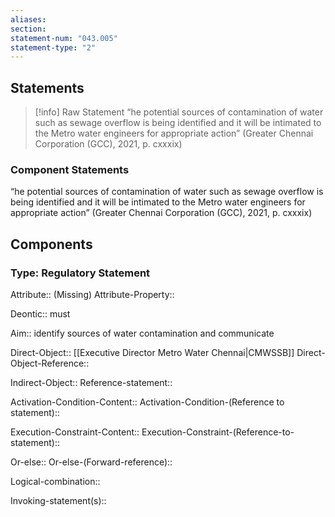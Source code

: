 ```yaml
---
aliases: 
section: 
statement-num: "043.005"
statement-type: "2"
---
```

## Statements 
> [!info] Raw Statement
> “he potential sources of contamination of water such as sewage overflow is being identified and it will be intimated to the Metro water engineers for appropriate action” (Greater Chennai Corporation (GCC), 2021, p. cxxxix)  
> 

### Component Statements
“he potential sources of contamination of water such as sewage overflow is being identified and it will be intimated to the Metro water engineers for appropriate action” (Greater Chennai Corporation (GCC), 2021, p. cxxxix)  
## Components
### Type: Regulatory Statement
Attribute:: (Missing)
Attribute-Property::

Deontic:: must

Aim:: identify sources of water contamination and communicate

Direct-Object:: [[Executive Director Metro Water Chennai|CMWSSB]]
Direct-Object-Reference:: 

Indirect-Object::
	Reference-statement::

Activation-Condition-Content::
	Activation-Condition-(Reference to statement)::

Execution-Constraint-Content::
	Execution-Constraint-(Reference-to-statement)::

Or-else::
	Or-else-(Forward-reference)::

Logical-combination::

Invoking-statement(s)::